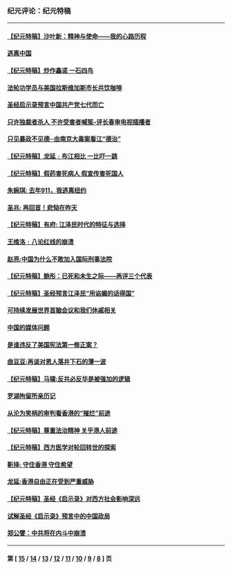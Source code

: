 ### 纪元评论：纪元特稿
---
#### [【纪元特稿】沙叶新：精神与使命——我的心路历程](../../pages/nsc424/n219643.md) 
#### [逃离中国](../../pages/nsc424/n218885.md) 
#### [【纪元特稿】炒作鑫诺 一石四鸟](../../pages/nsc424/n218635.md) 
#### [法轮功学员与美国拉斯维加斯市长共饮咖啡](../../pages/nsc424/n218184.md) 
#### [圣经启示录预言中国共产党七代而亡](../../pages/nsc424/n217460.md) 
#### [只许独裁者杀人 不许受害者喊冤–评长春审电视插播者](../../pages/nsc424/n216751.md) 
#### [只见暴政不见德─由南京大毒案看江“德治”](../../pages/nsc424/n216183.md) 
#### [【纪元特稿】龙延﹕布江相比 一比吓一跳](../../pages/nsc424/n215854.md) 
#### [【纪元特稿】假药害死病人 假宣传害死国人](../../pages/nsc424/n215332.md) 
#### [朱婉琪: 去年911，我逃离纽约](../../pages/nsc424/n215054.md) 
#### [圣兆: 再回首！悲恸在昨天](../../pages/nsc424/n214724.md) 
#### [【纪元特稿】有府: 江泽民时代的特征与选择](../../pages/nsc424/n214723.md) 
#### [王维洛﹕八论红线的崩溃](../../pages/nsc424/n214092.md) 
#### [赵亮:中国为什么不敢加入国际刑事法院](../../pages/nsc424/n212860.md) 
#### [【纪元特稿】鲍彤：已死和未生之际——再评三个代表](../../pages/nsc424/n212605.md) 
#### [【纪元特稿】圣经预言江泽民“用谄媚的话得国”](../../pages/nsc424/n211822.md) 
#### [可持续发展世界首脑会议和我们休戚相关](../../pages/nsc424/n211392.md) 
#### [中国的媒体问题](../../pages/nsc424/n210455.md) 
#### [是谁违反了美国宪法第一修正案？](../../pages/nsc424/n209844.md) 
#### [曲豆豆:再谈对恩人落井下石的薄一波](../../pages/nsc424/n209274.md) 
#### [【纪元特稿】马啸:反共必反华是被强加的逻辑](../../pages/nsc424/n208535.md) 
#### [罗湖拘留所亲历记](../../pages/nsc424/n208315.md) 
#### [从沦为笑柄的审判看香港的“摧烂”前途](../../pages/nsc424/n208194.md) 
#### [【纪元特稿】尊重法治精神 关乎港人前途](../../pages/nsc424/n208184.md) 
#### [【纪元特稿】西方医学对轮回转世的探索](../../pages/nsc424/n207820.md) 
#### [靳择: 守住香港 守住希望](../../pages/nsc424/n206539.md) 
#### [龙延:香港自由正在受到严重威胁](../../pages/nsc424/n206395.md) 
#### [【纪元特稿】圣经《启示录》对西方社会影响深远](../../pages/nsc424/n205380.md) 
#### [试解圣经《启示录》预言中的中国政局](../../pages/nsc424/n205121.md) 
#### [郑公燮：中共将在内斗中崩溃](../../pages/nsc424/n205012.md) 

---
#### 第 [ [15](./15.md) / [14](./14.md) / [13](./13.md) / [12](./12.md) / [11](./11.md) / [10](./10.md) / [9](./9.md) / [8](./8.md) ] 页

